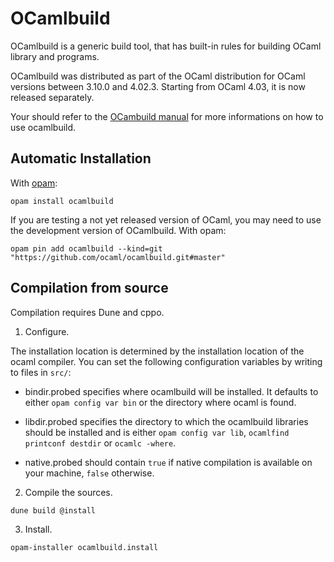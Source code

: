 # OCamlbuild #

OCamlbuild is a generic build tool, that has built-in rules for
building OCaml library and programs.

OCamlbuild was distributed as part of the OCaml distribution for OCaml
versions between 3.10.0 and 4.02.3. Starting from OCaml 4.03, it is
now released separately.

Your should refer to the [OCambuild
manual](https://github.com/ocaml/ocamlbuild/blob/master/manual/manual.adoc)
for more informations on how to use ocamlbuild.

## Automatic Installation ##

With [opam](https://opam.ocaml.org/):

```
opam install ocamlbuild
```

If you are testing a not yet released version of OCaml, you may need
to use the development version of OCamlbuild. With opam:

```
opam pin add ocamlbuild --kind=git "https://github.com/ocaml/ocamlbuild.git#master"
```

## Compilation from source ##

Compilation requires Dune and cppo.

1. Configure.

The installation location is determined by the installation location
of the ocaml compiler. You can set the following configuration
variables by writing to files in `src/`:

- bindir.probed specifies where ocamlbuild will be installed. It defaults
  to either `opam config var bin` or the directory where ocaml is found.

- libdir.probed specifies the directory to which the ocamlbuild libraries
  should be installed and is either `opam config var lib`,
  `ocamlfind printconf destdir` or `ocamlc -where`.

- native.probed should contain `true` if native compilation is available
  on your machine, `false` otherwise.

2. Compile the sources.
```
dune build @install
```

3. Install.
```
opam-installer ocamlbuild.install
```
